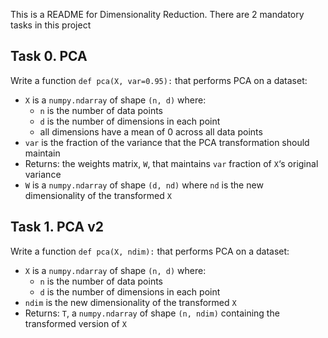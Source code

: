This is a README for Dimensionality Reduction. There are 2 mandatory tasks in
this project

## Task 0. PCA
Write a function  `def pca(X, var=0.95):`  that performs PCA on a dataset:

-   `X`  is a  `numpy.ndarray`  of shape  `(n, d)`  where:
    -   `n`  is the number of data points
    -   `d`  is the number of dimensions in each point
    -   all dimensions have a mean of 0 across all data points
-   `var`  is the fraction of the variance that the PCA transformation should maintain
-   Returns: the weights matrix,  `W`, that maintains  `var`  fraction of  `X`‘s original variance
-   `W`  is a  `numpy.ndarray`  of shape  `(d, nd)`  where  `nd`  is the new dimensionality of the transformed  `X`

## Task 1. PCA v2
Write a function  `def pca(X, ndim):`  that performs PCA on a dataset:

-   `X`  is a  `numpy.ndarray`  of shape  `(n, d)`  where:
    -   `n`  is the number of data points
    -   `d`  is the number of dimensions in each point
-   `ndim`  is the new dimensionality of the transformed  `X`
-   Returns:  `T`, a  `numpy.ndarray`  of shape  `(n, ndim)`  containing the transformed version of  `X`
